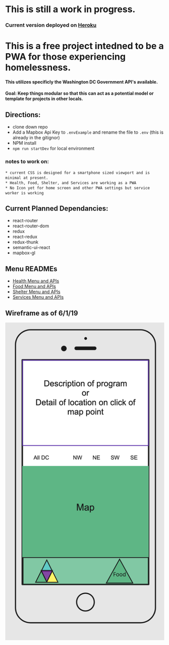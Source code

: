# This is still a work in progress. 
### Current version deployed on [Heroku](https://werhere.herokuapp.com/)

# This is a free project intedned to be a PWA for those experiencing homelessness.
#### This utilizes specificly the Washington DC Government API's available. 

#### Goal: Keep things modular so that this can act as a potential model or template for projects in other locals. 

## Directions: 
* clone down repo 
* Add a Mapbox Api Key to `.envExample` and rename the file to `.env` (this is already in the gitignor) 
* NPM install 
* `npm run startDev` for local environment

### notes to work on: 
    * current CSS is designed for a smartphone sized viewport and is minimal at present.
    * Health, Food, Shelter, and Services are working as a PWA 
    * No Icon yet for home screen and other PWA settings but service worker is working

## Current Planned Dependancies: 

* react-router
* react-router-dom
* redux
* react-redux
* redux-thunk
* semantic-ui-react
* mapbox-gl

## Menu READMEs 
* [Health Menu and APIs](./AdditionalREADME/HealthREADME.md) 
* [Food Menu and APIs](./AdditionalREADME/FoodREADME.md) 
* [Shelter Menu and APIs](./AdditionalREADME/ShelterREADME.md) 
* [Services Menu and APIs](./AdditionalREADME/ServicesREADME.md) 

## Wireframe as of 6/1/19
![Wireframe image](public/imagesForReadMe/food-shelter-layout.png) 


